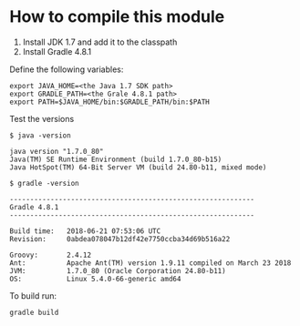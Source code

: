 # How to compile this module

1. Install JDK 1.7 and add it to the classpath
2. Install Gradle 4.8.1


Define the following variables:

```
export JAVA_HOME=<the Java 1.7 SDK path>
export GRADLE_PATH=<the Grale 4.8.1 path>
export PATH=$JAVA_HOME/bin:$GRADLE_PATH/bin:$PATH

```

Test the versions

```
$ java -version

java version "1.7.0_80"
Java(TM) SE Runtime Environment (build 1.7.0_80-b15)
Java HotSpot(TM) 64-Bit Server VM (build 24.80-b11, mixed mode)

$ gradle -version

------------------------------------------------------------
Gradle 4.8.1
------------------------------------------------------------

Build time:   2018-06-21 07:53:06 UTC
Revision:     0abdea078047b12df42e7750ccba34d69b516a22

Groovy:       2.4.12
Ant:          Apache Ant(TM) version 1.9.11 compiled on March 23 2018
JVM:          1.7.0_80 (Oracle Corporation 24.80-b11)
OS:           Linux 5.4.0-66-generic amd64
```

To build run:

```
gradle build
```
